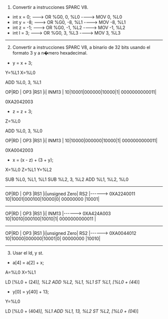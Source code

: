 1. Convertir a instrucciones SPARC V8.

- int x = 0;  ---> OR %G0,  0, %L0 ----> MOV  0, %L0
- int y = -8; ---> OR %G0, -8, %L1 ----> MOV -8, %L1
- int z = -1; ---> OR %G0, -1, %L2 ----> MOV -1, %L2
- int l = 3;  ---> OR %G0,  3, %L3 ----> MOV  3, %L3
_____________________________________________________________________________________________________________________________________
2. Convertir a instrucciones SPARC V8, a binario de 32 bits usando el formato 3 y a n�mero hexadecimal.

- y = x + 3;

Y=%L1
X=%L0

ADD %L0, 3, %L1

OP|RD   | OP3  |RS1  |i|     INM13    |
10|10001|000000|10000|1| 0000000000011|

0XA2042003

- z = z + 3;

Z=%L0

ADD %L0, 3, %L0

OP|RD   | OP3  |RS1  |i|     INM13    |
10|10000|000000|10000|1| 0000000000011|

0XA0042003


- x = (x - z) + (3 + y);

X=%L0
Z=%L1
Y=%L2

SUB %L0, %L1, %L1
SUB %L2,   3, %L2
ADD %L1, %L2, %L0
____________________________________________
OP|RD   | OP3  |RS1  |i|unsigned Zero| RS2 |------> 0XA2240011
10|10001|000100|10000|0|   00000000  |10001|
____________________________________________
OP|RD   | OP3  |RS1  |i|       INM13       |------> 0XA424A003
10|10010|000100|10010|1|  0000000000011    |
____________________________________________
OP|RD   | OP3  |RS1  |i|unsigned Zero| RS2 |------> 0XA0044012
10|10000|000000|10001|0| 00000000    |10010|


______________________________________________________________________________________________________________________________________

3. Usar el ld, y st.
- a[4] = a[2] + x;

A=%L0
X=%L1

LD  [%L0 + (2*4)], %L2
ADD %L2, %L1, %L1
ST  %L1, [%L0 + (4*4)]


- y[0] = y[40] + 13;

Y=%L0

LD  [%L0 + (40*4)], %L1
ADD %L1, 13, %L2
ST  %L2, [%L0 + (0*4)]
